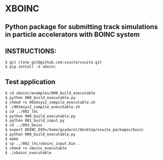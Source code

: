 # XBOINC

## Python package for submitting track simulations in particle accelerators with BOINC system

## INSTRUCTIONS:
```
$ git clone git@github.com:xsuite/xsuite.git
$ pip install -e xboinc
```

## Test application

```bash
$ cd xboinc/examples/000_build_executable
$ python 000_build_executable.py
$ chmod +x 001msys2_compile_executable.sh
$ ./001msys2_compile_executable.sh
$ cd ../002_lhc
$ python 000_build_executable.py
$ python 001_build_input.py
$ cd ../003_boinc
$ export BOINC_DIR=/home/giadarol/Desktop/xsuite_packages/boinc
$ python 000_build_executable.py
$ make
$ cp ../002_lhc/xboinc_input.bin .
$ chmod +x xboinc_executable
$ ./xboinc_executable
```
